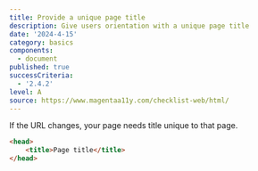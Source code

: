 ```yaml
---
title: Provide a unique page title
description: Give users orientation with a unique page title
date: '2024-4-15'
category: basics
components:
  - document
published: true
successCriteria:
  - '2.4.2'
level: A
source: https://www.magentaa11y.com/checklist-web/html/
---
```


If the URL changes, your page needs title unique to that page.

```html
<head>
	<title>Page title</title>
</head>
```
